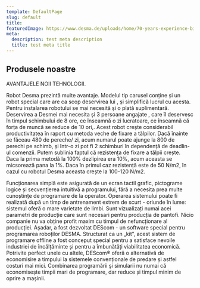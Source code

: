 ```yaml
---
template: DefaultPage
slug: default
title:
featuredImage: https://www.desma.de/uploads/home/70-years-experience-big.jpg
meta:
  description: test meta description
  title: test meta title
---
```


## Produsele noastre

AVANTAJELE NOII TEHNOLOGII.

Robot Desma prezintă multe avantaje. Modelul tip carusel conține și un robot special care are ca scop deservirea lui , și simplifică lucrul cu acesta. Pentru instalarea robotului se mai necesită și o plată suplimentară. Deservirea a Desmei mai necesita și 3 persoane angajate , care îl deservesc în timpul schimbului de 8 ore, ce înseamnă o zi lucratoare, ce înseamnă că forța de muncă se reduce de 10 ori,. Acest robot crește considerabil productivitatea în raport cu metoda veche de fixare a tălpilor. Dacă înainte se făceau 480 de pereche/ zi, acum numarul poate ajunge la 800 de perechi pe schimb, și într-o zi pot fi 2 schimburi în dependență de deadlin-ul comenzii. Putem sublinia faptul că rezistența de fixare a tălpii crește. Daca la prima metodă la 100% dezlipirea era 10%, acum aceasta se micsorează pana la 1%. Daca în primul caz rezistență este de 50 N/m2, în cazul cu robotul Desma aceasta crește la 100-120 N/m2.

Funcționarea simplă este asigurată de un ecran tactil grafic, pictograme logice și secvențierea intuitivă a programului, fără a necesita prea multe cunoștințe de programare de la operator. Operarea sistemului poate fi realizată după un timp de antrenament extrem de scurt - oriunde în lume: sistemul oferă o mare varietate de limbi. Sunt vizualizați numai acei parametri de producție care sunt necesari pentru producția de pantofi.
Nicio companie nu va obține profit maxim cu timpul de nefuncționare al producției. Așadar, a fost dezvoltat DEScom - un software special pentru programarea roboților DESMA. Structurat ca un „kit”, acest sistem de programare offline a fost conceput special pentru a satisface nevoile industriei de încălțăminte și pentru a îmbunătăți viabilitatea economică. Potrivite perfect unele cu altele, DEScom® oferă o alternativă de economisire a timpului la sistemele convenționale de predare și astfel costuri mai mici. Combinarea programării și simularii nu numai că economisește timpii mari de programare, dar reduce și timpul minim de oprire a mașinii.
